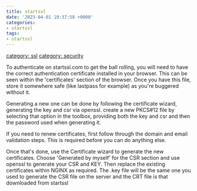 ```yaml
---
title: startssl
date: '2023-04-01 19:37:58 +0000'
categories:
- startssl
tags:
- startssl
---
```



[category: ssl](category:_ssl "wikilink") [category:
security](category:_security "wikilink")

To authenticate on startssl.com to get the ball rolling, you will need
to have the correct authentication certificate installed in your
browser. This can be seen within the 'certificates' section of the
browser. Once you have this file, store it somewhere safe (like lastpass
for example) as you're buggered without it.

Generating a new one can be done by following the certificate wizard,
generating the key and csr via openssl. create a new PKCS\#12 file by
selecting that option in the toolbox, providing both the key and csr and
then the password used when generating it.

If you need to renew certificates, first follow through the domain and
email validation steps. This is required before you can do anything
else.

Once that's done, use the Certificate wizard to generate the new
certificates. Choose 'Generated by myself' for the CSR section and use
openssl to generate your CSR and KEY. Then replace the existing
certificates within NGINX as required. The .key file will be the same
one you used to generate the CSR file on the server and the CRT file is
that downloaded from startssl